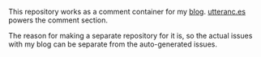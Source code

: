 This repository works as a comment container for my [blog](https://ramantehlan.github.io/blog). [utteranc.es](https://utteranc.es/) powers the comment section.

The reason for making a separate repository for it is, so the actual issues with my blog can be separate from the auto-generated issues.
